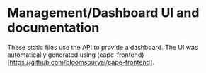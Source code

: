 
# Management/Dashboard UI and documentation

These static files use the API to provide a dashboard.
The UI was automatically generated using (cape-frontend)[https://github.com/bloomsburyai/cape-frontend].

